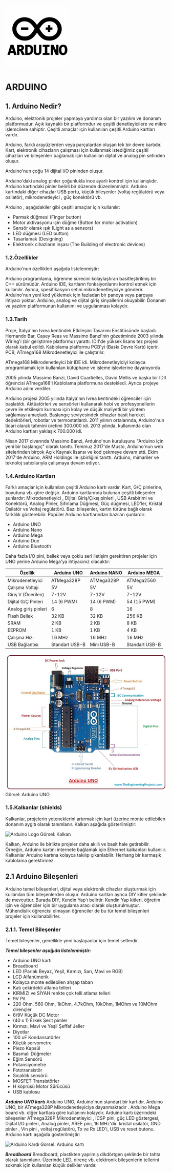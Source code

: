 ![Arduino Logo](../images/arduino_logo.png)

# ARDUINO

## 1. Arduino Nedir?

Arduino, elektronik projeler yapmaya yardımcı olan bir yazılım ve donanım platformudur. Açık kaynaklı bir
platformdur ve çeşitli denetleyicilere ve mikro işlemcilere sahiptir. Çeşitli amaçlar için kullanılan çeşitli
Arduino kartları vardır.

Arduino, farklı arayüzlerden veya parçalardan oluşan tek bir devre kartıdır. Kart, elektronik cihazların
çalışması için kullanmak istediğimiz çeşitli cihazları ve bileşenleri bağlamak için kullanılan dijital ve analog
pin setinden oluşur.

Arduino'nun çoğu 14 dijital I/O pininden oluşur.

Arduino'daki analog pinler çoğunlukla ince ayarlı kontrol için kullanışlıdır. Arduino kartındaki pinler belirli
bir düzende düzenlenmiştir. Arduino kartındaki diğer cihazlar USB portu, küçük bileşenler (voltaj regülatörü
veya osilatör), mikrodenetleyici , güç konektörü vb.

Arduino , aşağıdakiler gibi çeşitli amaçlar için kullanılır:
 * Parmak düğmesi (Finger button)
 * Motor aktivasyonu için düğme (Button for motor activation)
 * Sensör olarak ışık (Light as a sensors)
 * LED düğmesi (LED button)
 * Tasarlamak (Designing)
 * Elektronik cihazların inşası (The Building of electronic devices)

### 1.2.Özellikler

Arduino'nun özellikleri aşağıda listelenmiştir:

Arduino programlama, öğrenme sürecini kolaylaştıran basitleştirilmiş bir C++ sürümüdür. Arduino IDE,
kartların fonksiyonlarını kontrol etmek için kullanılır. Ayrıca, spesifikasyon setini mikrodenetleyiciye
gönderir. Arduino'nun yeni kod yüklemek için fazladan bir panoya veya parçaya ihtiyacı yoktur. Arduino,
analog ve dijital giriş sinyallerini okuyabilir. Donanım ve yazılım platformunun kullanımı ve uygulanması
kolaydır.

### 1.3.Tarih

Proje, İtalya'nın Ivrea kentindek Etkileşim Tasarımı Enstitüsünde başladı. Hernando Bar, Casey Reas ve
Massimo Banzi'nin gözetiminde 2003 yılında Wiring'i (bir geliştirme platformu) yarattı. IDII'de yüksek lisans
tez projesi olarak kabul edildi. Kablolama platformu PCB'yi (Baskı Devre Kartı) içerir. PCB, ATmega168
Mikrodenetleyici ile çalıştırılır.

ATmega168 Mikrodenetleyici bir IDE idi. Mikrodenetleyiciyi kolayca programlamak için kullanılan kütüphane
ve işleme işlevlerine dayanıyordu.

2005 yılında Massimo Banzi, David Cuartielles, David Mellis ve başka bir IDII öğrencisi ATmega168'i
Kablolama platformuna destekledi. Ayrıca projeye Arduino adını verdiler.

Arduino projesi 2005 yılında İtalya'nın Ivrea kentindeki öğrenciler için başlatıldı. Aktüatörleri ve sensörleri
kullanarak hobi ve profesyonellerin çevre ile etkileşim kurması için kolay ve düşük maliyetli bir yöntem
sağlamayı amaçladı. Başlangıç seviyesindek cihazlar basit hareket dedektörleri, robotlar ve termostatlardı.
2011 yılının ortalarında, Arduino'nun ticari olarak tahmini üretimi 300.000 idi. 2013 yılında, kullanımda olan
Arduino kartları yaklaşık 700.000 idi.

Nisan 2017 civarında Massimo Banzi, Arduino'nun kuruluşunu "Arduino için yeni bir başlangıç" olarak tanıttı.
Temmuz 2017'de Musto, Arduino'nun web sitelerinden birçok Açık Kaynak lisansı ve kod çekmeye devam
etti. Ekim 2017'de Arduino, ARM Holdings ile işbirliğini tanıttı. Arduino, mimariler ve teknoloj satıcılarıyla
çalışmaya devam ediyor.


### 1.4.Arduino Kartları

Farklı amaçlar için kullanılan çeşitli Arduino kartı vardır. Kart, G/Ç pinlerine, boyutuna vb. göre değişir.
Arduino kartlarında bulunan çeşitli bileşenler şunlardır: Mikrodenetleyici , Dijital
Giriş/Çıkış pinleri , USB Arabirimi ve Konektörü, Analog Pinler, Sıfırlama Düğmesi, Güç düğmesi, LED'ler,
Kristal Osilatör ve Voltaj regülatörü. Bazı bileşenler, kartın türüne bağlı olarak farklılık gösterebilir.
Popüler Arduino kartlarından bazıları şunlardır:

 * Arduino UNO
 * Arduino Nano
 * Arduino Mega
 * Arduino Due
 * Arduino Bluetooth
 
Daha fazla I/O pini, bellek veya çoklu seri iletişim gerektiren projeler için UNO yerine Arduino Mega'ya ihtiyacınız olacaktır:

| Özellik | Arduino UNO | Arduino NANO | Arduino MEGA |
|---------|-------------|--------------|--------------|
| Mikrodenetleyici | ATMega328P | ATMega328P | ATMega2560 |
| Çalışma Voltajı | 5V | 5V | 5V |
| Giriş V (Önerilen) | 7-12V | 7-12V | 7-12V |
| Dijital G/Ç Pinleri | 14 (6 PWM) | 14 (6 PWM) | 54 (15 PWM) |
| Analog giriş pinleri | 6 | 8 | 16 |
| Flash Bellek | 32 KB | 32 KB | 256 KB |
| SRAM | 2 KB | 2 KB | 8 KB |
| EEPROM | 1 KB | 1 KB | 4 KB |
| Çalışma Hızı | 16 MHz | 16 MHz | 16 MHz |
| USB Bağlantısı | Standart USB-B | Mini USB-B | Standart USB-B |

![Arduino UNO](../images/Arduino-UNO.png)
Görsel: Arduino UNO

### 1.5.Kalkanlar (shields)
Kalkanlar, projelerin yeteneklerini artırmak için kart üzerine monte edilebilen donanım aygıtı olarak
tanımlanır.
Kalkan aşağıda gösterilmiştir:

![Arduino Logo](../images/arduino_shields.png)
Görsel: Kalkan

Kalkan, Arduino ile birlikte projeler daha akıllı ve basit hale getirebilir. Örneğin, Arduino kartını internete
bağlamak için Ethernet kalkanları kullanılır.
Kalkanlar Arduino kartına kolayca takılıp çıkarılabilir. Herhang bir karmaşık kablolama gerektirmez.

## 2.1 Arduino Bileşenleri

Arduino temel bileşenleri, dijital veya elektronik cihazlar oluşturmak için kullanılan tüm bileşenlerden oluşur.
Arduino kartları ayrıca DIY kitler şeklinde de mevcuttur. Burada DIY, Kendin Yap'ı belirtir. Kendin Yap kitleri,
öğretim için ve öğrenciler için bir uygulama aracı olarak oluşturulmuştur. Mühendislik öğrencisi olmayan
öğrenciler de bu tür temel bileşenleri projeler için kullanabilirler.

### 2.1.1. Temel Bileşenler

Temel bileşenler, genellikle yeni başlayanlar için temel setlerdir.

***Temel bileşenler aşağıda listelenmiştir:***

 * Arduino UNO kartı
 * Breadboard
 * LED (Parlak Beyaz, Yeşil, Kırmızı, Sarı, Mavi ve RGB)
 * LCD Alfanümerik
 * Kolayca monte edilebilen ahşap taban
 * Katı çekirdekli atlama telleri
 * KIRMIZI ve SİYAH renkte çok telli atlama telleri
 * 9V Pil
 * 220 Ohm, 560 Ohm, 1kOhm, 4.7kOhm, 10kOhm, 1MOhm ve 10MOhm dirençler
 * 6/9V Küçük DC Motor
 * (40 x 1) Erkek Şerit pimler
 * Kırmızı, Mavi ve Yeşil Şeﬀaf Jeller
 * Diyotlar
 * 100 uF Kondansatörler
 * Küçük servometre
 * Piezo Kapsül
 * Basmalı Düğmeler
 * Eğim Sensörü
 * Potansiyometre
 * Fototransistör
 * Sıcaklık sensörü
 * MOSFET Transistörler
 * H köprüsü Motor Sürücüsü
 * USB kablosu

***Arduino UNO kartı***
Arduino UNO, Arduino'nun standart bir kartıdır. Arduino UNO, bir ATmega328P Mikrodenetleyiciye
dayanmaktadır . Arduino Mega board vb. diğer kartlara göre kullanımı kolaydır. Arduino kartı üzerindeki
bileşenler ATmega328P Mikrodenetleyici , ICSP pini, güç LED göstergesi, Dijital I/O pinleri, Analog pinler,
AREF pini, 16 MHz'dir. kristal osilatör, GND pinler , Vin pini , voltaj regülatörü, Tx ve Rx LED'i, USB ve reset
butonu.
Arduino kartı aşağıda gösterilmiştir:

![Arduino Kardı]()
Görsel: Arduino kartı

***Breadboard***
Breadboard, plastikten yapılmış dikdörtgen şeklinde bir tahta olarak tanımlanır. Üzerinde LED, direnç vb.
elektronik bileşenlerin tellerini sokmak için kullanılan küçük delikler vardır.




